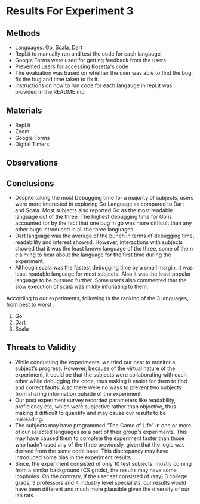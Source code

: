 
# Results For Experiment 3

##  Methods
* Languages: Go, Scala, Dart
* Repl.it to manually run and test the code for each langauge
* Google Forms were used for getting feedback from the users.
* Prevented users for accessing Rosetta's code
* The evaluation was based on whether the user was able to find the bug, fix the bug and time taken to fix it.
* Instructions on how to run code for each langauge in repl.it was provided in the README.md
## Materials
* Repl.it
* Zoom
* Google Forms
* Digital Timers
## Observations


## Conclusions
* Despite taking the most Debugging time for a majority of subjects, users were more interested in exploring Go Language as compared to Dart and Scala. Most subjects also reported Go as the most readable language out of the three. The highest debugging time for Go is accounted for by the fact that one bug in go was more difficult than any other bugs introduced in all the three languages. 
* Dart language was the average of the bunch in terms of debugging time, readability and interest showed. However, interactions with subjects showed that it was the least known language of the three, some of them claiming to hear about the language for the first time during the experiment.
* Although scala was the fastest debugging time by a small margin, it was least readable language for most subjects. Also it was the least popular language to be pursued further. Some users also commented that the slow execution of scala was mildly infuriating to them.

According to our experiments, following is the ranking of the 3 languages, from best to worst : 
1) Go
2) Dart
3) Scala

## Threats to Validity

 - While conducting the experiments, we tried our best to monitor a subject's progress. However, because of the virtual nature of the experiment, it could be that the subjects were collaborating with each other while debugging the code, thus making it easier for them to find and correct faults. Also there were no ways to prevent two subjects from sharing information outside of the experiment.
 -  Our post experiment survey recorded parameters like readability, proficiency etc, which were subjective rather than objective, thus making it difficult to quantify and may cause our results to be misleading.
 - The subjects may have programmed "The Game of Life" in one or more of our selected languages as a part of their group's experiments. This may have caused them to complete the experiment faster than those who hadn't used any of the three previously, given that the logic was derived from the same code base. This discrepancy may have introduced some bias in the experiment results.
 -   Since, the experiment consisted of only 10 test subjects, mostly coming from a similar background (CS grads), the results may have some loopholes. On the contrary, if the user set consisted of (say) 3 college grads, 3 professors and 4 industry level specialists, our results would have been different and much more plausible given the diversity of our lab rats. 
